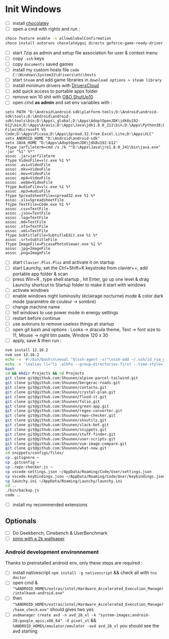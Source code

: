 # Init Windows

- [ ] install [chocolatey](https://chocolatey.org/install)
- [ ] open a cmd with rights and run :

```bash
choco feature enable -n allowGlobalConfirmation
choco install autoruns chocolateygui directx geforce-game-ready-driver git GoogleChrome launchyqt nvm.portable spotify steam vcredist-all vscode
```

- [ ] start 7zip as admin and setup file association for user & context menu
- [ ] copy `.ssh` keys
- [ ] copy `documents` saved games
- [ ] install my custom hosts file `code C:\Windows\System32\drivers\etc\hosts`
- [ ] start `Steam` and add game libraries in `download options > steam library`
- [ ] install minimum drivers with [DriversCloud](https://www.driverscloud.com)
- [ ] add quick access to portable apps folder
- [ ] remove win 10 shit with [O&O ShutUp10](https://www.oo-software.com/en/shutup10)
- [ ] open cmd **as admin** and set env variables with :

```batch
setx PATH "D:\Android\android-sdk\platform-tools;D:\Android\android-sdk\tools;D:\Android\android-sdk\tools\bin;D:\Apps\_global;D:\Apps\AdoptOpenJDK\jdk8u192-b12\bin;D:\Apps\Araxis;D:\Apps\Java\jdk1.8.0_211\bin;D:\Apps\Python38;D:\Apps\Python38\Scripts;C:\Program Files\Microsoft VS Code;D:\Apps\Picasa;D:\Apps\Spread.32.Free.Excel.Lite;D:\Apps\VLC"
setx ANDROID_HOME "D:\Android\android-sdk"
setx JAVA_HOME "D:\Apps\AdoptOpenJDK\jdk8u192-b12"
ftype jarfileterm=cmd /s /k ""D:\Apps\Java\jre1.8.0_241\bin\java.exe" -jar "%1" %*"
assoc .jar=jarfileterm
ftype VideoFile=vlc.exe %1 %*
assoc .avi=VideoFile
assoc .mkv=VideoFile
assoc .mov=VideoFile
assoc .mp4=VideoFile
assoc .webm=VideoFile
ftype AudioFile=vlc.exe %1 %*
assoc .mp3=AudioFile
ftype SpreadsheetFile=spread32.exe %1 %*
assoc .xls=SpreadsheetFile
ftype TextFile=Code.exe %1 %*
assoc .csv=TextFile
assoc .json=TextFile
assoc .log=TextFile
assoc .md=TextFile
assoc .nfo=TextFile
assoc .xml=TextFile
ftype SubtitleFile=SubtitleEdit.exe %1 %*
assoc .srt=SubtitleFile
ftype ImageFile=PicasaPhotoViewer.exe %1 %*
assoc .jpg=ImageFile
assoc .png=ImageFile
```

- [ ] start `Clavier.Plus.Plus` and activate it on startup
- [ ] start Launchy, set the Ctrl+Shift+K keystroke from clavier++, add portable app folder & scan
- [ ] press Win+R , type shell:startup , hit Enter, go up one level & drag Launchy shortcut to Startup folder to make it start with windows
- [ ] activate windows
- [ ] enable windows night luminosity (éclairage nocturne) mode & color dark mode (paramètre de couleur -> sombre)
- [ ] change machine name
- [ ] tell windows to use power mode in energy settings
- [ ] restart before continue
- [ ] use autoruns to remove useless things at startup
- [ ] open git bash and options : Looks -> dracula theme, Text -> font size to 11, Mouse -> right btn paste, Window 120 x 30
- [ ] apply, save & then run :

```bash
nvm install 12.16.2
nvm use 12.16.2
echo -e '#!/bin/bash\n\neval "$(ssh-agent -s)"\nssh-add ~/.ssh/id_rsa_gh' > ~/.bashrc
echo -e '\nalias ll="ls -alhFo --group-directories-first --time-style=long-iso --color=auto"' >> ~/.bashrc
bash
cd && mkdir Projects && cd Projects
git clone git@github.com:Shuunen/alpine-parcel-tailwind.git
git clone git@github.com:Shuunen/bergerac-roads.git
git clone git@github.com:Shuunen/contacto.git
git clone git@github.com:Shuunen/crystal-plan.git
git clone git@github.com:Shuunen/flood-it.git
git clone git@github.com:Shuunen/folio.git
git clone git@github.com:Shuunen/green-app.git
git clone git@github.com:Shuunen/regex-converter.git
git clone git@github.com:Shuunen/repo-checker.git
git clone git@github.com:Shuunen/shuutils.git
git clone git@github.com:Shuunen/slack-bot.git
git clone git@github.com:Shuunen/snippets.git
git clone git@github.com:Shuunen/stuff-finder.git
git clone git@github.com:Shuunen/user-scripts.git
git clone git@github.com:Shuunen/vue-image-compare.git
git clone git@github.com:Shuunen/what-now.git
cd snippets/configs/files/
cp .gitignore ~
cp .gitconfig ~
cp .repo-checker.js ~
cp vscode-settings.json ~/AppData/Roaming/Code/User/settings.json
cp vscode-keybindings.json ~/AppData/Roaming/Code/User/keybindings.json
cp launchy.ini ~/AppData/Roaming/Launchy/launchy.ini
cd ..
./bin/backup.js
code ..
```

- [ ] install my recommended extensions

## Optionals

- [ ] Do Geekbench, Cinebench & UserBenchmark
- [ ] [pimp with a 2k wallpaper](https://www.google.com/search?q=wallpaper+2k)

### Android development environnement

Thanks to preinstalled android env, only these steps are required :

- [ ] install nativescript `npm install -g nativescript` && check all with `tns doctor`
- [ ] open cmd & `"%ANDROID_HOME%/extras/intel/Hardware_Accelerated_Execution_Manager/intelhaxm-android.exe"`
- [ ] then `"%ANDROID_HOME%/extras/intel/Hardware_Accelerated_Execution_Manager/haxm_check.exe"` should gives two yes
- [ ] `avdmanager create avd -n avd_28_xl -k "system-images;android-28;google_apis;x86_64" -d pixel_xl` && `%ANDROID_HOME%/emulator/emulator -avd avd_28_xl` you should see the avd starting
